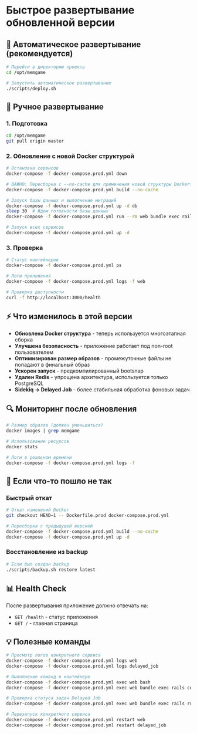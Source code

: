 # Быстрое развертывание обновленной версии

## 🚀 Автоматическое развертывание (рекомендуется)

```bash
# Перейти в директорию проекта
cd /opt/memgame

# Запустить автоматическое развертывание
./scripts/deploy.sh
```

## 🔧 Ручное развертывание

### 1. Подготовка
```bash
cd /opt/memgame
git pull origin master
```

### 2. Обновление с новой Docker структурой
```bash
# Остановка сервисов
docker-compose -f docker-compose.prod.yml down

# ВАЖНО: Пересборка с --no-cache для применения новой структуры Dockerfile
docker-compose -f docker-compose.prod.yml build --no-cache

# Запуск базы данных и выполнение миграций
docker-compose -f docker-compose.prod.yml up -d db
sleep 30  # Ждем готовности базы данных
docker-compose -f docker-compose.prod.yml run --rm web bundle exec rails db:migrate

# Запуск всех сервисов
docker-compose -f docker-compose.prod.yml up -d
```

### 3. Проверка
```bash
# Статус контейнеров
docker-compose -f docker-compose.prod.yml ps

# Логи приложения
docker-compose -f docker-compose.prod.yml logs -f web

# Проверка доступности
curl -f http://localhost:3000/health
```

## ⚡ Что изменилось в этой версии

- **Обновлена Docker структура** - теперь используется многоэтапная сборка
- **Улучшена безопасность** - приложение работает под non-root пользователем
- **Оптимизирован размер образов** - промежуточные файлы не попадают в финальный образ
- **Ускорен запуск** - предкомпилированный bootsnap
- **Удален Redis** - упрощена архитектура, используется только PostgreSQL
- **Sidekiq → Delayed Job** - более стабильная обработка фоновых задач

## 🔍 Мониторинг после обновления

```bash
# Размер образов (должен уменьшиться)
docker images | grep memgame

# Использование ресурсов
docker stats

# Логи в реальном времени
docker-compose -f docker-compose.prod.yml logs -f
```

## 🚨 Если что-то пошло не так

### Быстрый откат
```bash
# Откат изменений Docker
git checkout HEAD~1 -- Dockerfile.prod docker-compose.prod.yml

# Пересборка с предыдущей версией
docker-compose -f docker-compose.prod.yml build --no-cache
docker-compose -f docker-compose.prod.yml up -d
```

### Восстановление из backup
```bash
# Если был создан backup
./scripts/backup.sh restore latest
```

## 📊 Health Check

После развертывания приложение должно отвечать на:
- `GET /health` - статус приложения
- `GET /` - главная страница

## 💡 Полезные команды

```bash
# Просмотр логов конкретного сервиса
docker-compose -f docker-compose.prod.yml logs web
docker-compose -f docker-compose.prod.yml logs delayed_job

# Выполнение команд в контейнере
docker-compose -f docker-compose.prod.yml exec web bash
docker-compose -f docker-compose.prod.yml exec web bundle exec rails console

# Проверка статуса задач Delayed Job
docker-compose -f docker-compose.prod.yml exec web bundle exec rails runner "puts Delayed::Job.count"

# Перезапуск конкретного сервиса
docker-compose -f docker-compose.prod.yml restart web
docker-compose -f docker-compose.prod.yml restart delayed_job
``` 